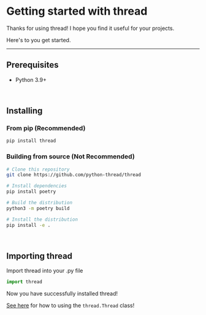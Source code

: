 # Getting started with thread

Thanks for using thread! I hope you find it useful for your projects.

Here's to you get started.

---

## Prerequisites

* Python 3.9+


<br />


## Installing

### From pip (Recommended)
```sh
pip install thread
```

### Building from source (Not Recommended)
```sh
# Clone this repository
git clone https://github.com/python-thread/thread

# Install dependencies
pip install poetry

# Build the distribution
python3 -m poetry build

# Install the distribution
pip install -e .
```

<br />


## Importing thread

Import thread into your .py file
```py
import thread
```

Now you have successfully installed thread!

[See here](./threading.md) for how to using the `thread.Thread` class!
